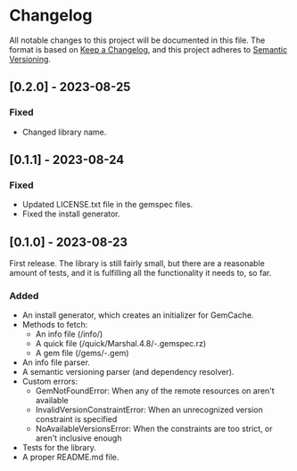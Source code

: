 # Changelog
All notable changes to this project will be documented in this file.
The format is based on [Keep a Changelog](https://keepachangelog.com/en/1.0.0/),
and this project adheres to [Semantic Versioning](https://semver.org/spec/v2.0.0.html).

## [0.2.0] - 2023-08-25
### Fixed
- Changed library name.

## [0.1.1] - 2023-08-24
### Fixed
- Updated LICENSE.txt file in the gemspec files.
- Fixed the install generator.

## [0.1.0] - 2023-08-23
First release. The library is still fairly small, but there are a reasonable amount of tests, and
it is fulfilling all the functionality it needs to, so far.
### Added
- An install generator, which creates an initializer for GemCache.
- Methods to fetch:
  - An info file (<host>/info/<gem>)
  - A quick file (<host>/quick/Marshal.4.8/<gem>-<version>.gemspec.rz)
  - A gem file (<host>/gems/<gem>-<version>.gem)
- An info file parser.
- A semantic versioning parser (and dependency resolver).
- Custom errors:
  - GemNotFoundError: When any of the remote resources on <host> aren't available
  - InvalidVersionConstraintError: When an unrecognized version constraint is specified
  - NoAvailableVersionsError: When the constraints are too strict, or aren't inclusive enough
- Tests for the library.
- A proper README.md file.
